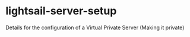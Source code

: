 # lightsail-server-setup
Details for the configuration of a Virtual Private Server (Making it private) 
